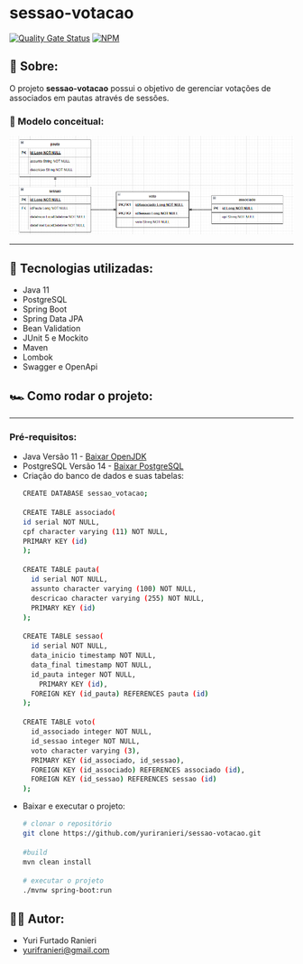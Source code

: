 # sessao-votacao
[![Quality Gate Status](https://sonarcloud.io/api/project_badges/measure?project=yuriranieri_sessao-votacao&metric=alert_status)](https://sonarcloud.io/summary/new_code?id=yuriranieri_sessao-votacao)
[![NPM](https://img.shields.io/npm/l/react)](https://github.com/yuriranieri/sessao-votacao/blob/master/LICENSE)

## 📝 Sobre:

O projeto **sessao-votacao** possui o objetivo de gerenciar votações de associados em pautas através de sessões.

### 🎲 Modelo conceitual:

![Modelo conceitual](https://github.com/yuriranieri/assests/blob/master/modeloConceitual.PNG)

---

## 🔨 Tecnologias utilizadas:

- Java 11
- PostgreSQL
- Spring Boot
- Spring Data JPA
- Bean Validation
- JUnit 5 e Mockito
- Maven
- Lombok
- Swagger e OpenApi

## 🏎 Como rodar o projeto:

---

### Pré-requisitos:

- Java Versão 11 - [Baixar OpenJDK](https://jdk.java.net/archive/)
- PostgreSQL Versão 14 - [Baixar PostgreSQL](https://www.postgresql.org/download/)
- Criação do banco de dados e suas tabelas:
  ```bash
  CREATE DATABASE sessao_votacao;

  CREATE TABLE associado(
  id serial NOT NULL,
  cpf character varying (11) NOT NULL,
  PRIMARY KEY (id)
  );

  CREATE TABLE pauta(
    id serial NOT NULL,
    assunto character varying (100) NOT NULL,
    descricao character varying (255) NOT NULL,
    PRIMARY KEY (id)
  );

  CREATE TABLE sessao(
    id serial NOT NULL,
    data_inicio timestamp NOT NULL,
    data_final timestamp NOT NULL,
    id_pauta integer NOT NULL,
      PRIMARY KEY (id),
    FOREIGN KEY (id_pauta) REFERENCES pauta (id)
  );

  CREATE TABLE voto(
    id_associado integer NOT NULL,
    id_sessao integer NOT NULL,
    voto character varying (3),
    PRIMARY KEY (id_associado, id_sessao),
    FOREIGN KEY (id_associado) REFERENCES associado (id),
    FOREIGN KEY (id_sessao) REFERENCES sessao (id)
  );

  ```
- Baixar e executar o projeto:
  ```bash
  # clonar o repositório
  git clone https://github.com/yuriranieri/sessao-votacao.git
  
  #build
  mvn clean install

  # executar o projeto
  ./mvnw spring-boot:run
  ```

## 🙋‍♂️ Autor:

- Yuri Furtado Ranieri
- yurifranieri@gmail.com